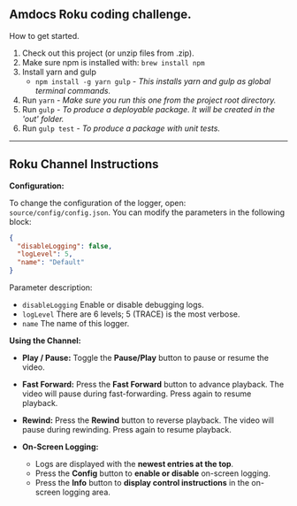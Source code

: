 ## Amdocs Roku coding challenge.

How to get started.

1. Check out this project (or unzip files from .zip).
2. Make sure npm is installed with: `brew install npm`
3. Install yarn and gulp
   - `npm install -g yarn gulp` - _This installs yarn and gulp as global terminal commands._
4. Run `yarn` - _Make sure you run this one from the project root directory._
5. Run `gulp` - _To produce a deployable package. It will be created in the 'out' folder._
6. Run `gulp test` - _To produce a package with unit tests._

---

## **Roku Channel Instructions**

**Configuration:**

To change the configuration of the logger, open:
`source/config/config.json`.
You can modify the parameters in the following block:

```json
{
  "disableLogging": false,
  "logLevel": 5,
  "name": "Default"
}
```

Parameter description:

- `disableLogging`
  Enable or disable debugging logs.
- `logLevel`
  There are 6 levels; 5 (TRACE) is the most verbose.
- `name`
  The name of this logger.

**Using the Channel:**

- **Play / Pause:**
  Toggle the **Pause/Play** button to pause or resume the video.

- **Fast Forward:**
  Press the **Fast Forward** button to advance playback.
  The video will pause during fast-forwarding. Press again to resume playback.

- **Rewind:**
  Press the **Rewind** button to reverse playback.
  The video will pause during rewinding. Press again to resume playback.

- **On-Screen Logging:**

  - Logs are displayed with the **newest entries at the top**.
  - Press the **Config** button to **enable or disable** on-screen logging.
  - Press the **Info** button to **display control instructions** in the on-screen logging area.
